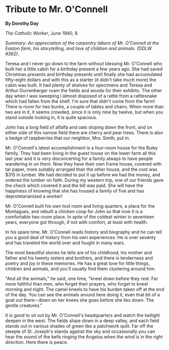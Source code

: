Tribute to Mr. O'Connell
========================

**By Dorothy Day**

*The Catholic Worker*, June 1940, 8.

*Summary: An appreciation of the carpentry labors of Mr. O'Connell at
the Easton farm, his storytelling, and love of children and animals.
(DDLW \#362).*

Teresa and I never go down to the farm without blessing Mr. O'Connell
who built her a little cabin for a birthday present a few years ago. She
had saved Christmas presents and birthday presents until finally she had
accumulated fifty-eight dollars and with this as a starter (it didn't
take much more) the cabin was built. It had plenty of shelves for
specimens and Teresa and Arthur Durrenberger roam the fields and woods
for their exhibits. The other day when I was sweeping I almost disposed
of a rattle from a rattlesnake which had fallen from the shelf. I'm sure
that didn't come from the farm! There is room for two bunks, a couple of
tables and chairs. When more than two are in it, it seems crowded, since
it is only nine by twelve, but when you stand outside looking in, it is
quite spacious.

John has a long field of alfalfa and oats sloping down the front, and on
either side of this narrow field there are cherry and pear trees. There
is also a hedge of raspberries that our neighbor, Mrs. Smith, put in.

Mr. O'Connell's latest accomplishment is a four-room house for the Buley
family. They had been living in the guest house on the lower farm all
this last year and it is very disconcerting for a family always to have
people wandering in on them. Now they have their own frame house,
covered with tar paper, more suitably arranged than the other house, and
the cost was \$315 in lumber. We had decided to put it up before we had
the money, and ordered the lumber on faith. During my western trip, one
of our friends gave the check which covered it and the bill was paid.
She will have the happiness of knowing that she has housed a family of
five and has deproletarianized a worker!

Mr. O'Connell built his own tool room and living quarters, a place for
the Montagues, and rebuilt a chicken coop for John so that now it is a
comfortable two-room place. In spite of the coldest winter in seventeen
years, everyone got through, if not with comfort, at least with health.

In his spare time, Mr. O'Connell reads history and biography and he can
tell you a good deal of history from his own experiences. He is over
seventy and has traveled the world over and fought in many wars.

The most beautiful stories he tells are of his childhood, his mother and
father and his twenty sisters and brothers, and there is tenderness and
poetry and joy in these memories. He has a great love for little things,
children and animals, and you'll usually find them clustering around
him.

"And all the animals," he said, one time, "kneel down before they rest.
Far more faithful than men, who forget their prayers, who forget to
kneel morning and night. The camel kneels to have his burden taken off
at the end of the day. You can see the animals around here doing it,
even that bit of a goat out there--down on her knees she goes before she
lies down. The gentle creatures."

It is good to sit out by Mr. O'Connell's headquarters and watch the
twilight deepen in the west. The fields slope down in a deep valley, and
each field stands out in various shades of green like a patchwork quilt.
Far off the steeple of St. Joseph's stands against the sky and
occasionally you can hear the sound of the bells ringing the Angelus
when the wind is in the right direction. Here there is peace.
